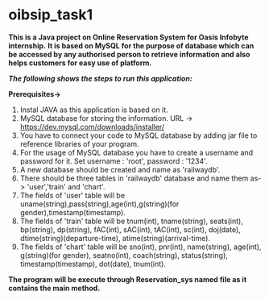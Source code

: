 # oibsip_task1
**This is a Java project on Online Reservation System for Oasis Infobyte internship.**
**It is based on MySQL for the purpose of database which can be accessed by any authorised person to retrieve information and also helps customers for easy use of platform.**

***The following shows the steps to run this application:***

**Prerequisites->**
 
1. Instal JAVA as this application is based on it.
2. MySQL database for storing the information. URL -> https://dev.mysql.com/downloads/installer/
3. You have to connect your code to MySQL database by adding jar file to reference libraries of your program.
4. For the usage of MySQL database you have to create a username and password for it. Set username : 'root', password : '1234'.
5. A new database should be created and name as 'railwaydb'.
6. There should be three tables in 'railwaydb' database and name them as-> 'user','train' and 'chart'.
7. The fields of 'user' table will be uname(string),pass(string),age(int),g(string)(for gender),timestamp(timestamp).
8. The fields of 'train' table will be tnum(int), tname(string), seats(int), bp(string), dp(string), fAC(int), sAC(int), tAC(int), sc(int), doj(date), dtime(string)(departure-time), atime(string)(arrival-time).
9. The fields of 'chart' table will be sno(int), pnr(int), name(string), age(int), g(string)(for gender), seatno(int), coach(string), status(string), timestamp(timestamp), dot(date), tnum(int).

 **The program will be execute through Reservation_sys named file as it contains the main method.**
